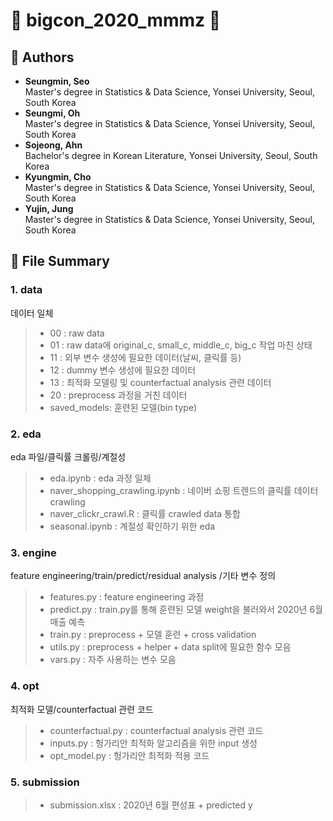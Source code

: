 # :star2: bigcon_2020_mmmz :star2:

## :raising_hand: Authors
- **Seungmin, Seo**  
  Master's degree in Statistics & Data Science, Yonsei University, Seoul, South Korea
- **Seungmi, Oh**    
  Master's degree in Statistics & Data Science, Yonsei University, Seoul, South Korea
- **Sojeong, Ahn**   
  Bachelor's degree in Korean Literature, Yonsei University, Seoul, South Korea
- **Kyungmin, Cho**  
  Master's degree in Statistics & Data Science, Yonsei University, Seoul, South Korea
- **Yujin, Jung**   
  Master's degree in Statistics & Data Science, Yonsei University, Seoul, South Korea

## :open_file_folder: File Summary

### 1. data 
  데이터 일체

>  - 00 : raw data
>  - 01 : raw data에 original_c, small_c, middle_c, big_c 작업 마친 상태
>  - 11 : 외부 변수 생성에 필요한 데이터(날씨, 클릭률 등)
>  - 12 : dummy 변수 생성에 필요한 데이터
>  - 13 : 최적화 모델링 및 counterfactual analysis 관련 데이터
>  - 20 : preprocess 과정을 거친 데이터
>  - saved_models: 훈련된 모델(bin type)

### 2. eda 
  eda 파일/클릭률 크롤링/계절성

> - eda.ipynb : eda 과정 일체
> - naver_shopping_crawling.ipynb : 네이버 쇼핑 트렌드의 클릭률 데이터 crawling
> - naver_clickr_crawl.R : 클릭률 crawled data 통합
> - seasonal.ipynb : 계절성 확인하기 위한 eda

### 3. engine 
  feature engineering/train/predict/residual analysis /기타 변수 정의

> - features.py : feature engineering 과정
> - predict.py : train.py를 통해 훈련된 모델 weight을 불러와서 2020년 6월 매출 예측
> - train.py : preprocess + 모델 훈련 + cross validation
> - utils.py : preprocess + helper + data split에 필요한 함수 모음
> - vars.py : 자주 사용하는 변수 모음

### 4. opt
  최적화 모델/counterfactual 관련 코드

> - counterfactual.py : counterfactual analysis 관련 코드
> - inputs.py : 헝가리안 최적화 알고리즘을 위한 input 생성
> - opt_model.py : 헝가리안 최적화 적용 코드

### 5. submission 
> - submission.xlsx : 2020년 6월 편성표 + predicted y


